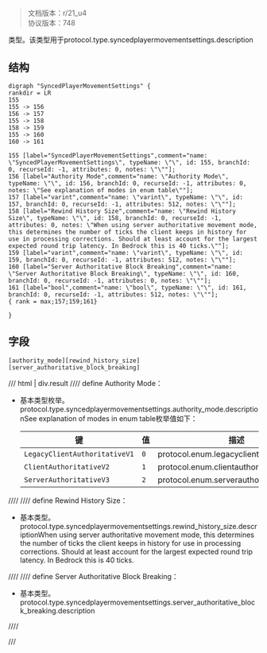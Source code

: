 # <!-- md:samp SyncedPlayerMovementSettings -->

> 文档版本：r/21_u4<br/>协议版本：748

<!-- md:samp SyncedPlayerMovementSettings -->类型。该类型用于protocol.type.syncedplayermovementsettings.description

## 结构

```viz
digraph "SyncedPlayerMovementSettings" {
rankdir = LR
155
155 -> 156
156 -> 157
155 -> 158
158 -> 159
155 -> 160
160 -> 161

155 [label="SyncedPlayerMovementSettings",comment="name: \"SyncedPlayerMovementSettings\", typeName: \"\", id: 155, branchId: 0, recurseId: -1, attributes: 0, notes: \"\""];
156 [label="Authority Mode",comment="name: \"Authority Mode\", typeName: \"\", id: 156, branchId: 0, recurseId: -1, attributes: 0, notes: \"See explanation of modes in enum table\""];
157 [label="varint",comment="name: \"varint\", typeName: \"\", id: 157, branchId: 0, recurseId: -1, attributes: 512, notes: \"\""];
158 [label="Rewind History Size",comment="name: \"Rewind History Size\", typeName: \"\", id: 158, branchId: 0, recurseId: -1, attributes: 0, notes: \"When using server authoritative movement mode, this determines the number of ticks the client keeps in history for use in processing corrections. Should at least account for the largest expected round trip latency. In Bedrock this is 40 ticks.\""];
159 [label="varint",comment="name: \"varint\", typeName: \"\", id: 159, branchId: 0, recurseId: -1, attributes: 512, notes: \"\""];
160 [label="Server Authoritative Block Breaking",comment="name: \"Server Authoritative Block Breaking\", typeName: \"\", id: 160, branchId: 0, recurseId: -1, attributes: 0, notes: \"\""];
161 [label="bool",comment="name: \"bool\", typeName: \"\", id: 161, branchId: 0, recurseId: -1, attributes: 512, notes: \"\""];
{ rank = max;157;159;161}

}

```

## 字段

```title='SyncedPlayerMovementSettings'
[authority_mode][rewind_history_size][server_authoritative_block_breaking]
```

/// html | div.result
//// define
Authority Mode：<!-- md:samp varint -->

- 基本类型枚举。protocol.type.syncedplayermovementsettings.authority_mode.descriptionSee explanation of modes in enum table枚举值如下：

  |键|值|描述|
  |---|---|---|
  |`LegacyClientAuthoritativeV1`|`0`|protocol.enum.legacyclientauthoritativev1|
  |`ClientAuthoritativeV2`|`1`|protocol.enum.clientauthoritativev2|
  |`ServerAuthoritativeV3`|`2`|protocol.enum.serverauthoritativev3|



////
//// define
Rewind History Size：<!-- md:samp varint -->

- 基本类型。protocol.type.syncedplayermovementsettings.rewind_history_size.descriptionWhen using server authoritative movement mode, this determines the number of ticks the client keeps in history for use in processing corrections. Should at least account for the largest expected round trip latency. In Bedrock this is 40 ticks.


////
//// define
Server Authoritative Block Breaking：<!-- md:samp bool -->

- 基本类型。protocol.type.syncedplayermovementsettings.server_authoritative_block_breaking.description


////

///

